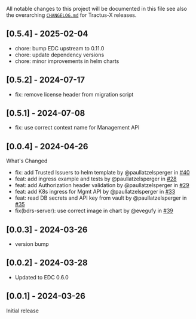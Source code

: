 All notable changes to this project will be documented in this file see also the
overarching [`CHANGELOG.md`](https://eclipse-tractusx.github.io/changelog) for Tractus-X releases.

## [0.5.4] - 2025-02-04

- chore: bump EDC upstream to 0.11.0
- chore: update dependency versions
- chore: minor improvements in helm charts

## [0.5.2] - 2024-07-17

- fix: remove license header from migration script

## [0.5.1] - 2024-07-08

- fix: use correct context name for Management API

## [0.0.4] - 2024-04-26

What's Changed

- fix: add Trusted Issuers to helm template by @paullatzelsperger
  in [#40](https://github.com/eclipse-tractusx/bpn-did-resolution-service/pull/40)
- feat: add ingress example and tests by @paullatzelsperger
  in [#28](https://github.com/eclipse-tractusx/bpn-did-resolution-service/pull/28)
- feat: add Authorization header validation by @paullatzelsperger
  in [#29](https://github.com/eclipse-tractusx/bpn-did-resolution-service/pull/29)
- feat: add K8s ingress for Mgmt API by @paullatzelsperger
  in [#33](https://github.com/eclipse-tractusx/bpn-did-resolution-service/pull/33)
- feat: read DB secrets and API key from vault by @paullatzelsperger
  in [#35](https://github.com/eclipse-tractusx/bpn-did-resolution-service/pull/35)
- fix(bdrs-server): use correct image in chart by @evegufy
  in [#39](https://github.com/eclipse-tractusx/bpn-did-resolution-service/pull/39)

## [0.0.3] - 2024-03-26

- version bump

## [0.0.2] - 2024-03-28

- Updated to EDC 0.6.0

## [0.0.1] - 2024-03-26

Initial release
